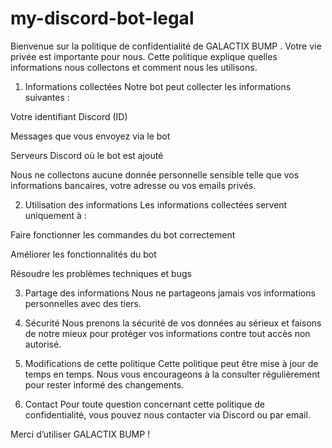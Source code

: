 # my-discord-bot-legal
Bienvenue sur la politique de confidentialité de GALACTIX BUMP . Votre vie privée est importante pour nous. Cette politique explique quelles informations nous collectons et comment nous les utilisons.

1. Informations collectées
Notre bot peut collecter les informations suivantes :

Votre identifiant Discord (ID)

Messages que vous envoyez via le bot

Serveurs Discord où le bot est ajouté

Nous ne collectons aucune donnée personnelle sensible telle que vos informations bancaires, votre adresse ou vos emails privés.

2. Utilisation des informations
Les informations collectées servent uniquement à :

Faire fonctionner les commandes du bot correctement

Améliorer les fonctionnalités du bot

Résoudre les problèmes techniques et bugs

3. Partage des informations
Nous ne partageons jamais vos informations personnelles avec des tiers.

4. Sécurité
Nous prenons la sécurité de vos données au sérieux et faisons de notre mieux pour protéger vos informations contre tout accès non autorisé.

5. Modifications de cette politique
Cette politique peut être mise à jour de temps en temps. Nous vous encourageons à la consulter régulièrement pour rester informé des changements.

6. Contact
Pour toute question concernant cette politique de confidentialité, vous pouvez nous contacter via Discord ou par email.

Merci d’utiliser  GALACTIX BUMP !
